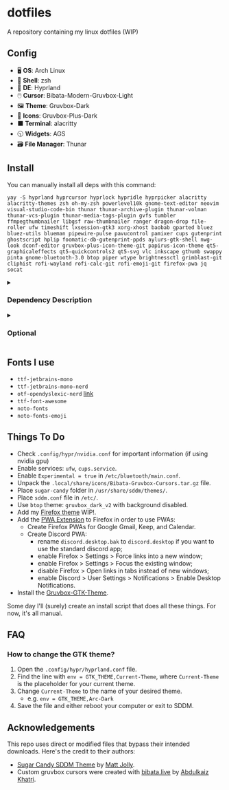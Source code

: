 # dotfiles
A repository containing my linux dotfiles (WIP)


## Config
- 🖥️ **OS**: Arch Linux
- 🐚 **Shell**: zsh
- 🎨 **DE**: Hyprland
- 🖱️ **Cursor**: Bibata-Modern-Gruvbox-Light
- 🖼️ **Theme**: Gruvbox-Dark
- 📁 **Icons**: Gruvbox-Plus-Dark
- ⬛ **Terminal**: alacritty
- 🕥 **Widgets**: AGS
- 🗃️ **File Manager**: Thunar


## Install

You can manually install all deps with this command:
```
yay -S hyprland hyprcursor hyprlock hypridle hyprpicker alacritty alacritty-themes zsh oh-my-zsh powerlevel10k gnome-text-editor neovim visual-studio-code-bin thunar thunar-archive-plugin thunar-volman thunar-vcs-plugin thunar-media-tags-plugin gvfs tumbler ffmpegthumbnailer libgsf raw-thumbnailer ranger dragon-drop file-roller ufw timeshift lxsession-gtk3 xorg-xhost baobab gparted bluez bluez-utils blueman pipewire-pulse pavucontrol pamixer cups gutenprint ghostscript hplip foomatic-db-gutenprint-ppds aylurs-gtk-shell nwg-look dconf-editor gruvbox-plus-icon-theme-git papirus-icon-theme qt5-graphicaleffects qt5-quickcontrols2 qt5-svg vlc inkscape gthumb swappy pinta gnome-bluetooth-3.0 btop piper wtype brightnessctl grimblast-git cliphist rofi-wayland rofi-calc-git rofi-emoji-git firefox-pwa jq socat
```

<details>
  <summary><h3>Dependency Description</h3></summary>

  These apps are required by the config
  
#### Window Management
- `hyprland` - window manager
  - `hyprcursor` - cursor for Hyprland
  - `hyprlock` - lock screen for Hyprland
  - `hypridle` - idle state manager for Hyprland
  - `hyprpicker` - color picker for Hyprland

#### Terminal & Shell
- `alacritty` - terminal
  - `alacritty-themes` - terminal theme
- `zsh` - shell
  - `oh-my-zsh` - zsh tool
  - `powerlevel10k` - zsh theme

#### Text Editors & IDEs
- `gnome-text-editor` - simple text editor
- `neovim` - in-terminal text editor
- `visual-studio-code-bin` - main code editor

#### File Management
- `thunar` - file explorer
  - `thunar-archive-plugin` - archive plugin for Thunar
  - `thunar-volman` - removable devices control plugin for Thunar
  - `thunar-vcs-plugin` - GIT actions plugin for Thunar
  - `thunar-media-tags-plugin` - detailed information about media files for Thunar
  - `gvfs` - sidebar addon for Thunar
  - `tumbler` - thumbnail generator for Thunar
    - `ffmpegthumbnailer` - video addon for Tumbler
    - `libgsf` - open document extension addon for Tumbler
    - `raw-thumbnailer` - raw file addon for Tumbler
- `ranger` - backup file manager
  - `dragon-drop` - addon for ranger
- `file-roller` - archive tool

#### System Tools & Utilities
- `ufw` - firewall
- `timeshift` - system backup manager
- `lxsession-gtk3` - authentication agent for polkit
- `xorg-xhost` - server access control (needed for gparted)
- `baobab` - disk visualization
- `gparted` - disk management

#### Networking & Bluetooth
- `bluez` - bluetooth
- `bluez-utils` - bluetooth
- `blueman` - bluetooth GUI

#### Audio Management
- `pipewire-pulse` - for pavucontrol
- `pavucontrol` - sound control
- `pamixer` - terminal sound control

#### Printing
- `cups` - printing system
- `gutenprint` - printing tool
- `ghostscript` - printing dep
- `hplip` - HP printer drivers (optional)
- `foomatic-db-gutenprint-ppds` - drivers for printing

#### GUI Customization & Themes
- `gnome-bluetooth-3.0` - AGS dependency
- `aylurs-gtk-shell` - widgets + bar / status bar and widgets (WIP)
- `nwg-look` - gtk theme editor
- `dconf-editor` - theme editor
- `gruvbox-plus-icon-theme-git` - main icons
- `papirus-icon-theme` - backup icons
- `qt5-graphicaleffects` - sddm theme dep
- `qt5-quickcontrols2` - sddm theme dep
- `qt5-svg` - sddm theme dep

#### Media & Graphics
- `vlc` - media player
- `inkscape` - SVG editor
- `gthumb` - image viewer/editor
- `swappy` - draw on screenshots
- `pinta` - paint-like image editor

#### System Enhancements
- `btop` - task manager
- `piper` - mouse control / mouse config tool
- `wtype` - keyboard simulator
- `brightnessctl` - brightness control

#### Screenshotting & Clipboarding
- `grimblast-git` - screenshotting

#### Launcher
- `rofi-wayland` - launcher
  - `rofi-calc-git` - calc plugin for rofi
  - `rofi-emoji-git` - emoji plugin for rofi
  - `cliphist` - clipboard plugin for rofi

#### Web
- `firefox-pwa` - progressive web apps (used with the [PWA Addon](https://addons.mozilla.org/en-US/firefox/addon/pwas-for-firefox/))

#### Miscellaneous
- `jq` - jquery
- `socat` - reading sockets
</details>

<details>
  <summary><h3>Optional</h3></summary>
  
  These apps are not required anywhere in the config.

  - WIP
</details>

## Fonts I use
- `ttf-jetbrains-mono`
- `ttf-jetbrains-mono-nerd`
- `otf-opendyslexic-nerd` [link](https://opendyslexic.org/)
- `ttf-font-awesome`
- `noto-fonts`
- `noto-fonts-emoji`


## Things To Do
- Check `.config/hypr/nvidia.conf` for important information (if using nvidia gpu)
- Enable services: `ufw`, `cups.service`.
- Enable `Experimental = true` in `/etc/bluetooth/main.conf`.
- Unpack the `.local/share/icons/Bibata-Gruvbox-Cursors.tar.gz` file.
- Place `sugar-candy` folder in `/usr/share/sddm/themes/`.
- Place `sddm.conf` file in `/etc/`.
- Use `btop` theme: `gruvbox_dark_v2` with background disabled.
- Add my [Firefox theme]() WIP!.
- Add the [PWA Extension](https://unhook.app/) to Firefox in order to use PWAs:
  - Create Firefox PWAs for Google Gmail, Keep, and Calendar.
  - Create Discord PWA:
    - rename `discord.desktop.bak` to `discord.desktop` if you want to use the standard discord app;
    - enable Firefox > Settings > Force links into a new window;
    - enable Firefox > Settings > Focus the existing window;
    - disable Firefox > Open links in tabs instead of new windows;
    - enable Discord > User Settings > Notifications > Enable Desktop Notifications.
- Install the [Gruvbox-GTK-Theme](https://github.com/Fausto-Korpsvart/Gruvbox-GTK-Theme).

Some day I'll (surely) create an install script that does all these things. For now, it's all manual.


## FAQ

### How to change the GTK theme?
1. Open the `.config/hypr/hyprland.conf` file.
2. Find the line with `env = GTK_THEME,Current-Theme`, where `Current-Theme` is the placeholder for your current theme.
3. Change `Current-Theme` to the name of your desired theme.
    - e.g. `env = GTK_THEME,Arc-Dark`
4. Save the file and either reboot your computer or exit to SDDM.


## Acknowledgements
This repo uses direct or modified files that bypass their intended downloads. Here's the credit to their authors:
- [Sugar Candy SDDM Theme](https://github.com/Kangie/sddm-sugar-candy) by [Matt Jolly](https://github.com/Kangie/).
- Custom gruvbox cursors were created with [bibata.live](https://www.bibata.live/studio) by [Abdulkaiz Khatri](https://github.com/ful1e5).

